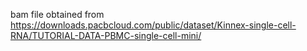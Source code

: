 bam file obtained from 
https://downloads.pacbcloud.com/public/dataset/Kinnex-single-cell-RNA/TUTORIAL-DATA-PBMC-single-cell-mini/